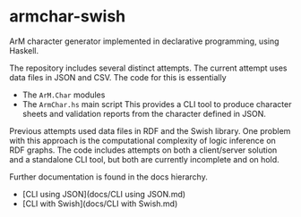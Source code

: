 # armchar-swish

ArM character generator implemented in declarative programming,
using Haskell.

The repository includes several distinct attempts.  The current
attempt uses data files in JSON and CSV.  The code for this is
essentially
+ The `ArM.Char` modules
+ The `ArmChar.hs` main script
This provides a CLI tool to produce character sheets and validation
reports from the character defined in JSON.

Previous attempts used data files in RDF and the Swish library.
One problem with this approach is the computational complexity
of logic inference on RDF graphs.  The code includes attempts
on both a client/server solution and a standalone CLI tool, but
both are currently incomplete and on hold.

Further documentation is found in the docs hierarchy.  

+ [CLI using JSON](docs/CLI using JSON.md)
+ [CLI with Swish](docs/CLI with Swish.md)
